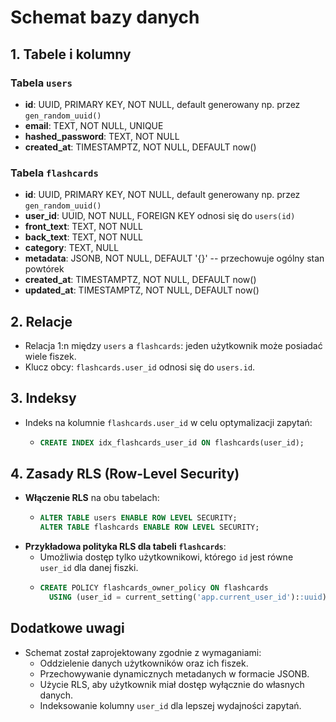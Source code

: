 # Schemat bazy danych

## 1. Tabele i kolumny

### Tabela `users`
- **id**: UUID, PRIMARY KEY, NOT NULL, default generowany np. przez `gen_random_uuid()`
- **email**: TEXT, NOT NULL, UNIQUE
- **hashed_password**: TEXT, NOT NULL
- **created_at**: TIMESTAMPTZ, NOT NULL, DEFAULT now()

### Tabela `flashcards`
- **id**: UUID, PRIMARY KEY, NOT NULL, default generowany np. przez `gen_random_uuid()`
- **user_id**: UUID, NOT NULL, FOREIGN KEY odnosi się do `users(id)`
- **front_text**: TEXT, NOT NULL
- **back_text**: TEXT, NOT NULL
- **category**: TEXT, NULL
- **metadata**: JSONB, NOT NULL, DEFAULT '{}'  -- przechowuje ogólny stan powtórek
- **created_at**: TIMESTAMPTZ, NOT NULL, DEFAULT now()
- **updated_at**: TIMESTAMPTZ, NOT NULL, DEFAULT now()

## 2. Relacje
- Relacja 1:n między `users` a `flashcards`: jeden użytkownik może posiadać wiele fiszek.
- Klucz obcy: `flashcards.user_id` odnosi się do `users.id`.

## 3. Indeksy
- Indeks na kolumnie `flashcards.user_id` w celu optymalizacji zapytań:
  - ```sql
    CREATE INDEX idx_flashcards_user_id ON flashcards(user_id);
    ```

## 4. Zasady RLS (Row-Level Security)
- **Włączenie RLS** na obu tabelach:
  - ```sql
    ALTER TABLE users ENABLE ROW LEVEL SECURITY;
    ALTER TABLE flashcards ENABLE ROW LEVEL SECURITY;
    ```
- **Przykładowa polityka RLS dla tabeli `flashcards`**:
  - Umożliwia dostęp tylko użytkownikowi, którego `id` jest równe `user_id` dla danej fiszki.
  - ```sql
    CREATE POLICY flashcards_owner_policy ON flashcards
      USING (user_id = current_setting('app.current_user_id')::uuid);
    ```

## Dodatkowe uwagi
- Schemat został zaprojektowany zgodnie z wymaganiami:
  - Oddzielenie danych użytkowników oraz ich fiszek.
  - Przechowywanie dynamicznych metadanych w formacie JSONB.
  - Użycie RLS, aby użytkownik miał dostęp wyłącznie do własnych danych.
  - Indeksowanie kolumny `user_id` dla lepszej wydajności zapytań.
